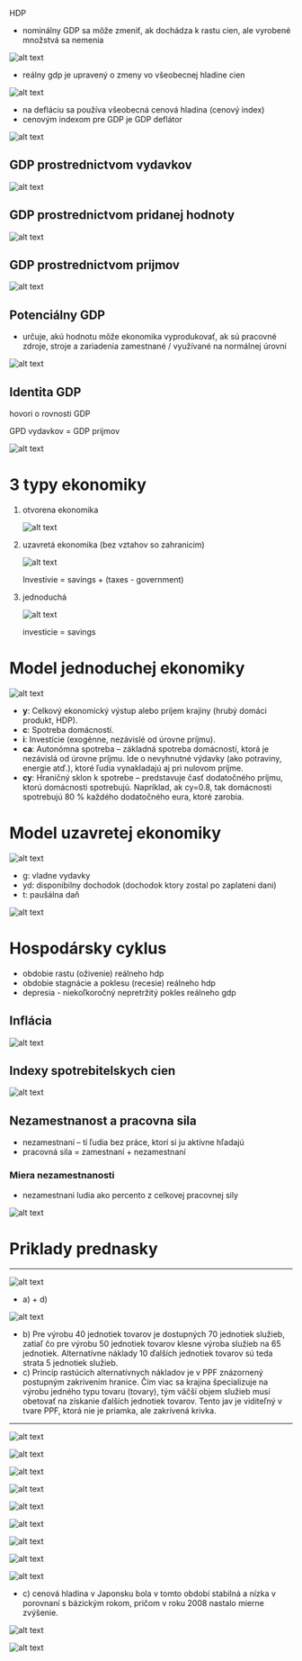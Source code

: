 HDP

- nominálny GDP sa môže zmeniť, ak
dochádza k rastu cien, ale vyrobené
množstvá sa nemenia

![alt text](images/image-1.png)

- reálny gdp je upravený o zmeny vo
všeobecnej hladine cien

![alt text](images/image.png)

- na defláciu sa používa všeobecná cenová
hladina (cenový index)
- cenovým indexom pre GDP je GDP deflátor

![alt text](images/image-2.png)

## GDP prostrednictvom vydavkov

![alt text](images/image-3.png)

## GDP prostrednictvom pridanej hodnoty

![alt text](images/image-4.png)

## GDP prostrednictvom prijmov

![alt text](images/image-5.png)

## Potenciálny GDP

- určuje, akú hodnotu môže ekonomika
vyprodukovať, ak sú pracovné zdroje, stroje a
zariadenia zamestnané / využívané na
normálnej úrovni

![alt text](images/image-6.png)

## Identita GDP

hovori o rovnosti GDP

GPD vydavkov = GDP prijmov 

![alt text](images/image-7.png)

# 3 typy ekonomiky

1. otvorena ekonomika
    
    ![alt text](images/image-8.png)
    
2. uzavretá ekonomika (bez vztahov so zahranicim)
    
    ![alt text](images/image-9.png)
    
    Investivie = savings + (taxes - government)
    
3. jednoduchá
    
    ![alt text](images/image-10.png)
    
    investicie = savings
    

# Model jednoduchej ekonomiky

![alt text](images/image-11.png)

- **y**: Celkový ekonomický výstup alebo príjem krajiny (hrubý domáci produkt, HDP).
- **c**: Spotreba domácností.
- **i**: Investície (exogénne, nezávislé od úrovne príjmu).
- **ca**: Autonómna spotreba – základná spotreba domácností, ktorá je nezávislá od úrovne príjmu. Ide o nevyhnutné výdavky (ako potraviny, energie atď.), ktoré ľudia vynakladajú aj pri nulovom príjme.
- **cy**: Hraničný sklon k spotrebe – predstavuje časť dodatočného príjmu, ktorú domácnosti spotrebujú. Napríklad, ak cy=0.8, tak domácnosti spotrebujú 80 % každého dodatočného eura, ktoré zarobia.

# Model uzavretej ekonomiky

![alt text](images/image-12.png)

- g: vladne vydavky
- yd: disponibilny dochodok (dochodok ktory zostal po zaplateni dani)
- t: paušálna daň

![alt text](images/image-13.png)

# Hospodársky cyklus

- obdobie rastu (oživenie) reálneho hdp
- obdobie stagnácie a poklesu (recesie) reálneho hdp
- depresia - niekoľkoročný nepretržitý pokles reálneho gdp

## Inflácia
![alt text](images/infla.png)

## Indexy spotrebitelskych cien

![alt text](images/image-23.png)

## Nezamestnanost a pracovna sila

- nezamestnaní – tí ľudia bez práce, ktorí si ju aktívne hľadajú
- pracovná sila = zamestnaní + nezamestnaní 


### Miera nezamestnanosti

- nezamestnani ludia ako percento z celkovej pracovnej sily

![alt text](images/image-27.png)






# Priklady prednasky

---

![alt text](images/image-14.png)

- a) + d)

![alt text](images/image-15.png)

- b)  Pre výrobu 40 jednotiek tovarov je dostupných 70 jednotiek služieb, zatiaľ čo pre výrobu 50 jednotiek tovarov klesne výroba služieb na 65 jednotiek. Alternatívne náklady 10 ďalších jednotiek tovarov sú teda strata 5 jednotiek služieb.
- c) Princíp rastúcich alternatívnych nákladov je v PPF znázornený postupným zakrivením hranice. Čím viac sa krajina špecializuje na výrobu jedného typu tovaru (tovary), tým väčší objem služieb musí obetovať na získanie ďalších jednotiek tovarov. Tento jav je viditeľný v tvare PPF, ktorá nie je priamka, ale zakrivená krivka.

---

![alt text](images/image-16.png)

![alt text](images/image-17.png)

![alt text](images/image-18.png)

![alt text](images/image-19.png)

![alt text](images/image-20.png)

![alt text](images/pr.png)

![alt text](images/image-25.png)

![alt text](images/image-26.png)

![alt text](images/image-28.png)

- c) cenová hladina v Japonsku bola v tomto období stabilná a nízka v porovnaní s bázickým rokom, pričom v roku 2008 nastalo mierne zvýšenie.

![alt text](images/image-29.png)

![alt text](images/image-30.png)